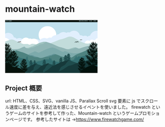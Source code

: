 # mountain-watch

<img src="./img/mountain-watch.png" width="300">

## Project 概要

url:
HTML、CSS、SVG、vanilla JS、Parallax Scroll
svg 要素に js でスクロール速度に差を与え、遠近法を感じさせるイベントを使いました。
firewatch というゲームのサイトを参考して作った、Mountain-watch というゲームプロモションページです。
参考したサイトは →https://www.firewatchgame.com/
